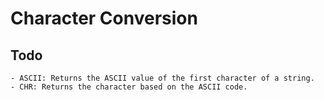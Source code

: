 # Character Conversion 
## Todo
    - ASCII: Returns the ASCII value of the first character of a string.
    - CHR: Returns the character based on the ASCII code.
